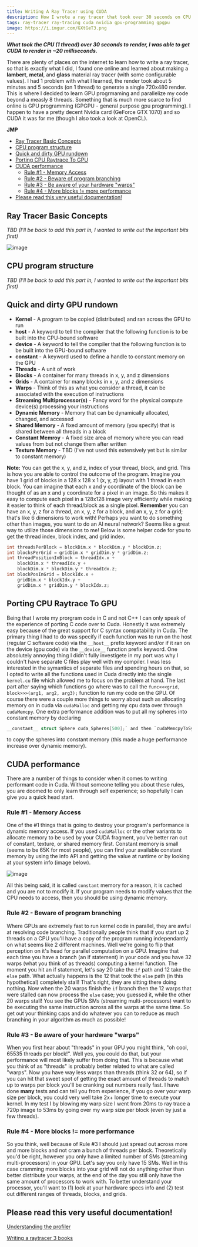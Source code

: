 ```yaml
---
title: Writing A Ray Tracer using CUDA
description: How I wrote a ray tracer that took over 30 seconds on CPU and remade it in CUDA to render in ~20 milliseconds
tags: ray-tracer ray-tracing cuda nvidia gpu-programming gpgpu
image: https://i.imgur.com/GXtGeT3.png
---
```


***What took the CPU (1 thread) over 30 seconds to render, I was able to get CUDA to render in ~20 milliseconds.***

There are plenty of places on the internet to learn how to write a ray tracer, so that is exactly what I did, I found one online and learned about making a **lambert**, **metal**, and **glass** material ray tracer (with some configurable values). I had 1 problem with what I learned, the render took about 5 minutes and 5 seconds (on 1 thread) to generate a single 720x480 render. This is where I decided to learn GPU progrmaming and parallelize my code beyond a measly 8 threads. Something that is much more scarce to find online is GPU programming (GPGPU - general purpose gpu programming). I happen to have a pretty decent Nvidia card (GeForce GTX 1070) and so CUDA it was for me (though I also took a look at OpenCL).

**JMP**
- [Ray Tracer Basic Concepts](#ray-tracer-basic-concepts)
- [CPU program structure](#cpu-program-structure)
- [Quick and dirty GPU rundown](#quick-and-dirty-gpu-rundown)
- [Porting CPU Raytrace To GPU](#porting-cpu-raytrace-to-gpu)
- [CUDA performance](#cuda-performance)
  - [Rule #1 - Memory Access](#rule-1---memory-access)
  - [Rule #2 - Beware of program branching](#rule-2---beware-of-program-branching)
  - [Rule #3 - Be aware of your hardware "warps"](#rule-3---be-aware-of-your-hardware-warps)
  - [Rule #4 - More blocks != more performance](#rule-4---more-blocks--more-performance)
- [Please read this very useful documentation!](#please-read-this-very-useful-documentation)

## Ray Tracer Basic Concepts
*TBD (I'll be back to add this part in, I wanted to write out the important bits first)*

![image](https://i.imgur.com/GXtGeT3.png)

## CPU program structure
*TBD (I'll be back to add this part in, I wanted to write out the important bits first)*

## Quick and dirty GPU rundown
- **Kernel** - A program to be copied (distributed) and ran across the GPU to run
- **__host__** - A keyword to tell the compiler that the following function is to be built into the CPU-bound software
- **__device__** - A keyword to tell the compiler that the following function is to be built into the GPU-bound software
- **__constant__** - A keyword used to define a handle to constant memory on the GPU
- **Threads** - A unit of work
- **Blocks** - A container for many threads in x, y, and z dimensions
- **Grids** - A container for many blocks in x, y, and z dimensions
- **Warps** - Think of this as what you consider a thread, it can be associated with the execution of instructions
- **Streaming Multiprocessor(s)** - Fancy word for the physical compute device(s) processing your instructions
- **Dynamic Memory** - Memory that can be dynamically allocated, changed, and accessed
- **Shared Memory** - A fixed amount of memory (you specify) that is shared between all threads in a block
- **Constant Memroy** - A fixed size area of memory where you can read values from but not change them after written
- **Texture Memory** - TBD (I've not used this extensively yet but is similar to constant memory)

**Note:** You can get the x, y, and z, index of your thread, block, and grid. This is how you are able to control the outcome of the program. Imagine you have 1 grid of blocks in a 128 x 128 x 1 (x, y, z) layout with 1 thread in each block. You can imagine that each x and y coordinate of the block can be thought of as an x and y coordinate for a pixel in an image. So this makes it easy to compute each pixel in a 128x128 image very efficiently while making it easier to think of each thread/block as a single pixel. **Remember** you can have an x, y, z for a thread, an x, y, z for a block, and an x, y, z for a grid; that's like 6 dimensions to work with! Perhaps you want to do something other than images, you want to do an AI neural network? Seems like a great way to utilize those dimensions to me! Below is some helper code for you to get the thread index, block index, and grid index.
```c
int threadsPerBlock = blockDim.x * blockDim.y * blockDim.z;
int blocksPerGrid = gridDim.x * gridDim.y * gridDim.z;
int threadPositionInBlock = threadIdx.x +
	blockDim.x * threadIdx.y +
	blockDim.x * blockDim.y * threadIdx.z;
int blockPosInGrid = blockIdx.x +
	gridDim.x * blockIdx.y +
	gridDim.x * gridDim.y * blockIdx.z;
```

## Porting CPU Raytrace To GPU
Being that I wrote my prorgram code in C and not C++ I can only speak of the experience of porting C code over to Cuda. Honestly it was extremely easy because of the great support for C syntax compatability in Cuda. The primary thing I had to do was specify if each function was to run on the host (regular C software code) via the `__host__` prefix keyword and/or if it ran on the device (gpu code) via the `__device__` function prefix keyword. One absolutely annoying thing I didn't fully investigete in my port was why I couldn't have separate C files play well with my compiler. I was less interested in the symantics of separate files and spending hours on that, so I opted to write all the functions used in Cuda directly into the single `kernel.cu` file which allowed me to focus on the problem at hand. The last part after saying which functions go where was to call the `func<<<grid, block>>>(arg1, arg2, arg3);` function to run my code on the GPU. Of course there were a couple more things to worry about such as allocating memory on in cuda via `cudaMalloc` and getting my cpu data over through `cudaMemcpy`. One extra performance addition was to put all my spheres into constant memory by declaring
```c
__constant__ struct Sphere cuda_Spheres[500];` and then `cudaMemcpyToSymbol(cuda_Spheres, spheres, sphereCount * sizeof(struct Sphere), 0, cudaMemcpyHostToDevice);
```
to copy the spheres into constant memory (this made a huge performance increase over dynamic memory).

## CUDA performance
There are a number of things to consider when it comes to writing performant code in Cuda. Without someone telling you about these rules, you are doomed to only learn through self experience; so hopefully I can give you a quick head start.

### Rule #1 - Memory Access
One of the #1 things that is going to destroy your program's performance is dynamic memory access. If you used `cudaMalloc` or the other variants to allocate memory to be used by your CUDA fragment, you've better ran out of constant, texture, or shared memory first. Constant memory is small (seems to be 65K for most people), you can find your available constant memory by using the info API and getting the value at runtime or by looking at your system info (image below).

![image](https://i.imgur.com/jou4rcr.png)

All this being said, it is called `constant` memory for a reason, it is cached and you are not to modify it. If your program needs to modify values that the CPU needs to access, then you should be using dynamic memory.

### Rule #2 - Beware of program branching
Where GPUs are extremely fast to run kernel code in parallel, they are awful at resolving code branching. Traditionally people think that if you start up 2 threads on a CPU you'll have a copy of the program running independantly on what seems like 2 different machines. Well we're going to flip that perception on it's head for parallel computation on a GPU. Imagine that each time you have a branch (an if statement) in your code and you have 32 warps (what you think of as threads) computing a kernel function. The moment you hit an if statement, let's say 20 take the `if` path and 12 take the `else` path. What actually happens is the 12 that took the `else` path (in this hypothetical) completely stall! That's right, they are sitting there doing nothing. Now when the 20 warps finish the `if` branch then the 12 warps that were stalled can now process the `else` case; you guessed it, while the other 20 warps stall! You see the GPUs SMs (streaming multi-processors) want to be executing the same instruction across all the warps at the same time. So get out your thinking caps and do whatever you can to reduce as much branching in your algorithm as much as possible!

### Rule #3 - Be aware of your hardware "warps"
When you first hear about "threads" in your GPU you might think, "oh cool, 65535 threads per block!". Well yes, you could do that, but your performance will most likely suffer from doing that. This is because what you think of as "threads" is probably better related to what are called "warps". Now you have way less warps than threads (think 32 or 64), so if you can hit that sweet spot of getting the exact amount of threads to match up to warps per block you'll be cranking out numbers really fast. I have done **many** tests and can tell you from experience, if you go over your warp size per block, you could very well take 2x+ longer time to execute your kernel. In my test I by blowing my warp size I went from 20ms to ray trace a 720p image to 53ms by going over my warp size per block (even by just a few threads).

### Rule #4 - More blocks != more performance
So you think, well because of Rule #3 I should just spread out across more and more blocks and not cram a bunch of threads per block. Theoretically you'd be right, however you only have a limited number of SMs (streaming multi-processors) in your GPU. Let's say you only have 15 SMs. Well in this case cramming more blocks into your grid will not do anything other than better distribute your warps, at the end of the day you still only have the same amount of processors to work with. To better understand your processor, you'll want to (1) look at your hardware specs info and (2) test out different ranges of threads, blocks, and grids.

## Please read this very useful documentation!
[Understanding the profiler](https://docs.nvidia.com/nsight-visual-studio-edition/2019.4/Nsight_Visual_Studio_Edition_User_Guide.htm#Profile_CUDA_Settings.htm%3FTocPath%3DAnalysis%2520Tools%7CCUDA%2520Experiments%7C_____0)

[Writing a raytracer 3 books](https://raytracing.github.io/)
